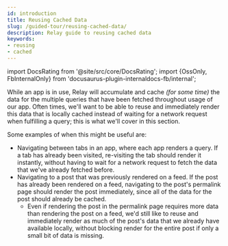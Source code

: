 ```yaml
---
id: introduction
title: Reusing Cached Data
slug: /guided-tour/reusing-cached-data/
description: Relay guide to reusing cached data
keywords:
- reusing
- cached
---
```


import DocsRating from '@site/src/core/DocsRating';
import {OssOnly, FbInternalOnly} from 'docusaurus-plugin-internaldocs-fb/internal';

While an app is in use, Relay will accumulate and cache *(for some time)* the data for the multiple queries that have been fetched throughout usage of our app. Often times, we'll want to be able to reuse and immediately render this data that is locally cached instead of waiting for a network request when fulfilling a query; this is what we'll cover in this section.

Some examples of when this might be useful are:

* Navigating between tabs in an app, where each app renders a query. If a tab has already been visited, re-visiting the tab should render it instantly, without having to wait for a network request to fetch the data that we've already fetched before.
* Navigating to a post that was previously rendered on a feed. If the post has already been rendered on a feed, navigating to the post's permalink page should render the post immediately, since all of the data for the post should already be cached.
    * Even if rendering the post in the permalink page requires more data than rendering the post on a feed, we'd still like to reuse and immediately render as much of the post's data that we already have available locally, without blocking render for the entire post if only a small bit of data is missing.

<DocsRating />

